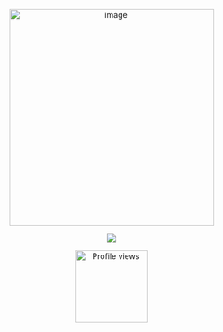 <p align="center">
  <a>
     <img width="367" height="390" alt="image" src="https://github.com/user-attachments/assets/4d9d08fa-52c4-422e-8351-e7de66ac5b0a" />
  </a>
</p>

<div align="center">
  <img src="https://github-profile-summary-cards.vercel.app/api/cards/profile-details?username=rajrawat37&theme=github_dark" />
<!--     <img src="https://github-readme-stats.vercel.app/api?username=rajrawat37&show_icons=true&theme=github_dark&include_all_commits=true&count_private=true" width="430" />
    <img src="https://github-readme-stats.vercel.app/api/top-langs/?username=rajrawat37&layout=compact&theme=github_dark" width="325" /> -->
</div>

<p align="center">
  <img src="https://komarev.com/ghpvc/?username=rajrawat37&color=2ecc71&style=flat-square" alt="Profile views" style="width: 130px;" />
</p>

